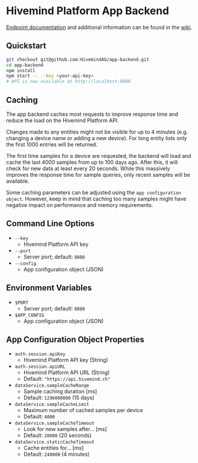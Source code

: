 # Hivemind Platform App Backend

[Endpoint documentation](https://github.com/HivemindAG/app-backend/wiki/Endpoints) and additional information can be found in the [wiki](https://github.com/HivemindAG/app-backend/wiki).

## Quickstart


```bash
git checkout git@github.com:HivemindAG/app-backend.git
cd app-backend
npm install
npm start -- --key <your-api-key>
# API is now available at http://localhost:8080
```

## Caching

The app backend caches most requests to improve response time and reduce the load on the Hivemind Platform API.

Changes made to any entities might not be visible for up to 4 minutes (e.g. changing a device name or adding a new device). For long entity lists only the first 1000 entries will be returned.

The first time samples for a device are requested, the backend will load and cache the last 4000 samples from up to 100 days ago. After this, it will check for new data at least every 20 seconds. While this massively improves the response time for sample queries, only recent samples will be available.

Some caching parameters can be adjusted using the `app configuration object`. However, keep in mind that caching too many samples might have negative impact on performance and memory requirements.

## Command Line Options

* `--key`
  * Hivemind Platform API key
* `--port`
  * Server port; default: `8080`
* `--config`
  * App configuration object (JSON)

## Environment Variables

* `$PORT`
  * Server port; default: `8080`
* `$APP_CONFIG`
  * App configuration object (JSON)

## App Configuration Object Properties

* `auth.session.apiKey`
  * Hivemind Platform API key (String)
* `auth.session.apiURL`
  * Hivemind Platform API URL (String)
  * Default: `"https://api.hivemind.ch"`
* `dataService.sampleCacheRange`
  * Sample caching duration [ms]
  * Default: `1296000000` (15 days)
* `dataService.sampleCacheLimit`
  * Maximum number of cached samples per device
  * Default: `4000`
* `dataService.sampleCacheTimeout`
  * Look for new samples after… [ms]
  * Default: `20000` (20 seconds)
* `dataService.staticCacheTimeout`
  * Cache entities for… [ms]
  * Default: `240000` (4 minutes)
